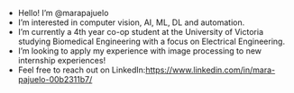 - Hello! I’m @marapajuelo
- I’m interested in computer vision, AI, ML, DL and automation.
- I’m currently a 4th year co-op student at the University of Victoria studying Biomedical Engineering with a focus on Electrical Engineering.
- I’m looking to apply my experience with image processing to new internship experiences!
- Feel free to reach out on LinkedIn:https://www.linkedin.com/in/mara-pajuelo-00b2311b7/ 


<!---
marapajuelo/marapajuelo is a ✨ special ✨ repository because its `README.md` (this file) appears on your GitHub profile.
You can click the Preview link to take a look at your changes.
--->
